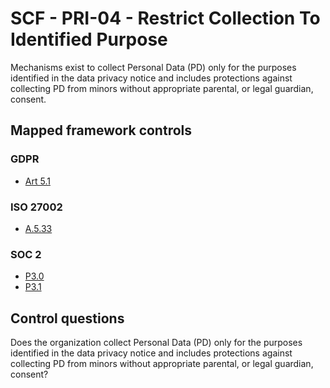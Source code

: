 # SCF - PRI-04 - Restrict Collection To Identified Purpose
Mechanisms exist to collect Personal Data (PD) only for the purposes identified in the data privacy notice and includes protections against collecting PD from minors without appropriate parental, or legal guardian, consent.
## Mapped framework controls
### GDPR
- [Art 5.1](../gdpr/art5.md#Article-51)
  
### ISO 27002
- [A.5.33](../iso27002/a-5.md#a533)
  
### SOC 2
- [P3.0](../soc2/p30.md)
- [P3.1](../soc2/p31.md)
  
## Control questions
Does the organization collect Personal Data (PD) only for the purposes identified in the data privacy notice and includes protections against collecting PD from minors without appropriate parental, or legal guardian, consent?
  